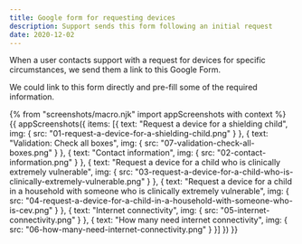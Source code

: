 ```yaml
---
title: Google form for requesting devices
description: Support sends this form following an initial request
date: 2020-12-02
---
```


When a user contacts support with a request for devices for specific circumstances, we send them a link to this Google Form.

We could link to this form directly and pre-fill some of the required information.

{% from "screenshots/macro.njk" import appScreenshots with context %}
{{ appScreenshots({
  items: [{
      text: "Request a device for a shielding child",
      img: { src: "01-request-a-device-for-a-shielding-child.png" }
    }, {
      text: "Validation: Check all boxes",
      img: { src: "07-validation-check-all-boxes.png" }
    }, {
      text: "Contact information",
      img: { src: "02-contact-information.png" }
    }, {
      text: "Request a device for a child who is clinically extremely vulnerable",
      img: { src: "03-request-a-device-for-a-child-who-is-clinically-extremely-vulnerable.png" }
    }, {
      text: "Request a device for a child in a household with someone who is clinically extremely vulnerable",
      img: { src: "04-request-a-device-for-a-child-in-a-household-with-someone-who-is-cev.png" }
    }, {
      text: "Internet connectivity",
      img: { src: "05-internet-connectivity.png" }
    }, {
      text: "How many need internet connectivity",
      img: { src: "06-how-many-need-internet-connectivity.png" }
    }]
}) }}
